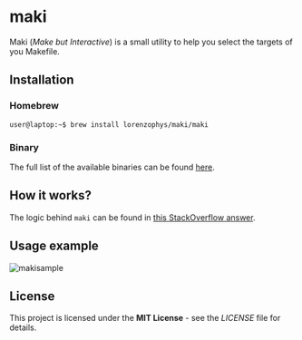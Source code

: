# maki

Maki (*Make but Interactive*) is a small utility to help you select the targets of you Makefile.

## Installation

### Homebrew

```console
user@laptop:~$ brew install lorenzophys/maki/maki
```

### Binary

The full list of the available binaries can be found [here](https://github.com/lorenzophys/maki/releases).

## How it works?

The logic behind `maki` can be found in [this StackOverflow answer](https://stackoverflow.com/a/26339924).

## Usage example

![makisample](./images/sample.gif)

## License

This project is licensed under the **MIT License** - see the *LICENSE* file for details.
